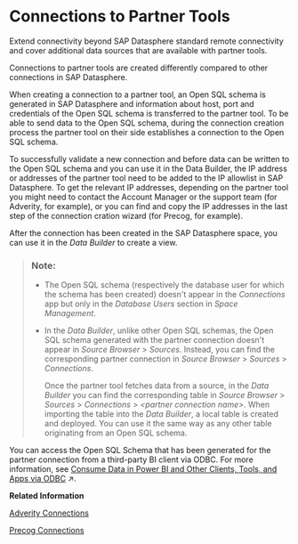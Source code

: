 <!-- loio55da0faa34d448f28f47021e99e18351 -->

# Connections to Partner Tools

Extend connectivity beyond SAP Datasphere standard remote connectivity and cover additional data sources that are available with partner tools.

Connections to partner tools are created differently compared to other connections in SAP Datasphere.

When creating a connection to a partner tool, an Open SQL schema is generated in SAP Datasphere and information about host, port and credentials of the Open SQL schema is transferred to the partner tool. To be able to send data to the Open SQL schema, during the connection creation process the partner tool on their side establishes a connection to the Open SQL schema.

To successfully validate a new connection and before data can be written to the Open SQL schema and you can use it in the Data Builder, the IP address or addresses of the partner tool need to be added to the IP allowlist in SAP Datasphere. To get the relevant IP addresses, depending on the partner tool you might need to contact the Account Manager or the support team \(for Adverity, for example\), or you can find and copy the IP addresses in the last step of the connection cration wizard \(for Precog, for example\).

After the connection has been created in the SAP Datasphere space, you can use it in the *Data Builder* to create a view.

> ### Note:  
> -   The Open SQL schema \(respectively the database user for which the schema has been created\) doesn't appear in the *Connections* app but only in the *Database Users* section in *Space Management*.
> 
> -   In the *Data Builder*, unlike other Open SQL schemas, the Open SQL schema generated with the partner connection doesn't appear in *Source Browser* \> *Sources*. Instead, you can find the corresponding partner connection in *Source Browser* \> *Sources* \> *Connections*.
> 
>     Once the partner tool fetches data from a source, in the *Data Builder* you can find the corresponding table in *Source Browser* \> *Sources* \> *Connections* \> *<partner connection name\>*. When importing the table into the *Data Builder*, a local table is created and deployed. You can use it the same way as any other table originating from an Open SQL schema.

You can access the Open SQL Schema that has been generated for the partner connection from a third-party BI client via ODBC. For more information, see [Consume Data in Power BI and Other Clients, Tools, and Apps via ODBC](https://help.sap.com/viewer/c8a54ee704e94e15926551293243fd1d/cloud/en-US/4db6f5a329af44509ae422ad707877b2.html "You can consume data exposed as views in Microsoft Power BI and other third-party clients, tools, and apps via an Open SQL schema and ODBC.") :arrow_upper_right:.

**Related Information**  


[Adverity Connections](adverity-connections-63e9ff5.md "Extend connectivity beyond SAP Datasphere standard remote connectivity and cover additional data sources that are available with Adverity.")

[Precog Connections](precog-connections-6e5f225.md "Extend connectivity beyond SAP Datasphere standard remote connectivity and cover additional data sources that are available with Precog.")

